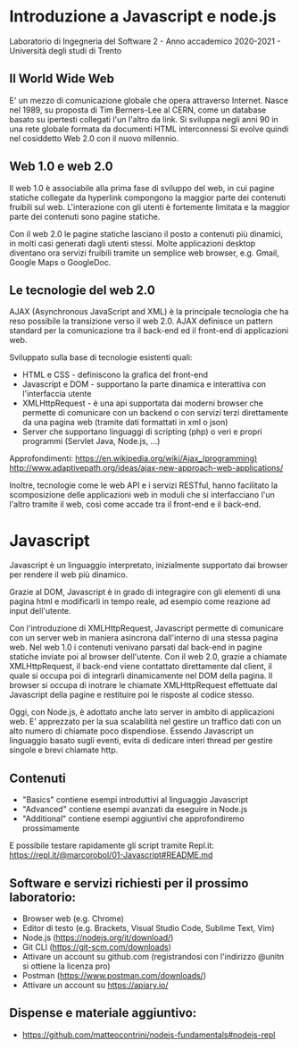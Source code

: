 # Introduzione a Javascript e node.js
Laboratorio di Ingegneria del Software 2 - Anno accademico 2020-2021 - Università degli studi di Trento

## Il World Wide Web
E' un mezzo di comunicazione globale che opera attraverso Internet.
Nasce nel 1989, su proposta di Tim Berners-Lee al CERN, come un database basato su ipertesti collegati l'un l'altro da link.
Si sviluppa negli anni 90 in una rete globale formata da documenti HTML interconnessi
Si evolve quindi nel cosiddetto Web 2.0 con il nuovo millennio.

## Web 1.0 e web 2.0
Il web 1.0 è associabile alla prima fase di sviluppo del web, in cui pagine statiche collegate da hyperlink compongono la maggior parte dei contenuti fruibili sul web. L'interazione con gli utenti è fortemente limitata e la maggior parte dei contenuti sono pagine statiche. 

Con il web 2.0 le pagine statiche lasciano il posto a contenuti più dinamici, in molti casi generati dagli utenti stessi.
Molte applicazioni desktop diventano ora servizi fruibili tramite un semplice web browser, e.g. Gmail, Google Maps o GoogleDoc.

## Le tecnologie del web 2.0
AJAX (Asynchronous JavaScript and XML) è la principale tecnologia che ha reso possibile la transizione verso il web 2.0.
AJAX definisce un pattern standard per la comunicazione tra il back-end ed il front-end di applicazioni web.

Sviluppato sulla base di tecnologie esistenti quali:
- HTML e CSS - definiscono la grafica del front-end
- Javascript e DOM - supportano la parte dinamica e interattiva con l'interfaccia utente
- XMLHttpRequest - è una api supportata dai moderni browser che permette di comunicare con un backend o con servizi terzi direttamente da una pagina web (tramite dati formattati in xml o json)
- Server che supportano linguaggi di scripting (php) o veri e propri programmi (Servlet Java, Node.js, ...)

Approfondimenti:
https://en.wikipedia.org/wiki/Ajax_(programming)
http://www.adaptivepath.org/ideas/ajax-new-approach-web-applications/

Inoltre, tecnologie come le web API e i servizi RESTful, hanno facilitato la scomposizione delle applicazioni web in moduli che si interfacciano l'un l'altro tramite il web, così come accade tra il front-end e il back-end.


# Javascript

Javascript è un linguaggio interpretato, inizialmente supportato dai browser per rendere il web più dinamico.

Grazie al DOM, Javascript è in grado di integragire con gli elementi di una pagina html e modificarli in tempo reale, ad esempio come reazione ad input dell'utente.

Con l'introduzione di XMLHttpRequest, Javascript permette di comunicare con un server web in maniera asincrona dall'interno di una stessa pagina web.
Nel web 1.0 i contenuti venivano parsati dal back-end in pagine statiche inviate poi al browser dell'utente.
Con il web 2.0, grazie a chiamate XMLHttpRequest, il back-end viene contattato direttamente dal client, il quale si occupa poi di integrarli dinamicamente nel DOM della pagina. Il browser si occupa di inotrare le chiamate XMLHttpRequest effettuate dal Javascript della pagine e restituire poi le risposte al codice stesso.

Oggi, con Node.js, è adottato anche lato server in ambito di applicazioni web.
E' apprezzato per la sua scalabilità nel gestire un traffico dati con un alto numero di chiamate poco dispendiose.
Essendo Javascript un linguaggio basato sugli eventi, evita di dedicare interi thread per gestire singole e brevi chiamate http.


## Contenuti
- "Basics" contiene esempi introduttivi al linguaggio Javascript
- "Advanced" contiene esempi avanzati da eseguire in Node.js
- "Additional" contiene esempi aggiuntivi che approfondiremo prossimamente

E possibile testare rapidamente gli script tramite Repl.it:
https://repl.it/@marcorobol/01-Javascript#README.md


## Software e servizi richiesti per il prossimo laboratorio:
- Browser web (e.g. Chrome)
- Editor di testo (e.g. Brackets, Visual Studio Code, Sublime Text, Vim)
- Node.js (https://nodejs.org/it/download/)
- Git CLI (https://git-scm.com/downloads)
- Attivare un account su github.com (registrandosi con l'indirizzo @unitn si ottiene la licenza pro)
- Postman (https://www.postman.com/downloads/)
- Attivare un account su https://apiary.io/

## Dispense e materiale aggiuntivo:
- https://github.com/matteocontrini/nodejs-fundamentals#nodejs-repl